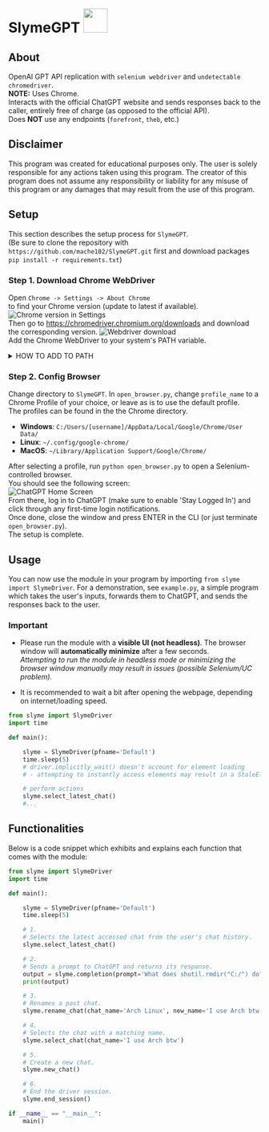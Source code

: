 
# SlymeGPT <img src="assets/slyme.png" width="48" height="48">
## About
OpenAI GPT API replication with `selenium webdriver` and `undetectable chromedriver`.  
**NOTE:** Uses Chrome.  
Interacts with the official ChatGPT website and sends responses back to the caller, entirely free of charge (as opposed to the official API).  
Does **NOT** use any endpoints (`forefront`, `theb`, etc.)

## Disclaimer
This program was created for educational purposes only. The user is solely responsible for any actions taken using this program. The creator of this program does not assume any responsibility or liability for any misuse of this program or any damages that may result from the use of this program.

## Setup
This section describes the setup process for `SlymeGPT`.  
(Be sure to clone the repository with `https://github.com/mache102/SlymeGPT.git` first and download packages `pip install -r requirements.txt`)
### Step 1. Download Chrome WebDriver
Open `Chrome -> Settings -> About Chrome`  
to find your Chrome version (update to latest if available).  
![Chrome version in Settings](assets/step1_chrome_ver.png)  
Then go to https://chromedriver.chromium.org/downloads and download the corresponding version.
![Webdriver download](assets/step1_webdriver_dl.png)  
Add the Chrome WebDriver to your system's PATH variable.
<details>
    <summary>HOW TO ADD TO PATH</summary>
  
    1. Move the downloaded Chrome WebDriver executable to a folder of your choice.
    2. Open your computer's "System Properties" settings.
    3. Click on the "Advanced" tab and then click on the "Environment Variables" button.
    4. Under "System Variables", find the "Path" variable and click "Edit".
    5. Click "New" and add the folder path where the Chrome WebDriver executable is located.
    6. Click "OK" on all open windows to save the changes.
</details>

### Step 2. Config Browser
Change directory to `SlymeGPT`.
In `open_browser.py`, change `profile_name` to a Chrome Profile of your choice, or leave as is to use the default profile.  
The profiles can be found in the the Chrome directory.  
- **Windows**: `C:/Users/[username]/AppData/Local/Google/Chrome/User Data/`  
- **Linux**: `~/.config/google-chrome/`  
- **MacOS**: `~/Library/Application Support/Google/Chrome/`  

After selecting a profile, run `python open_browser.py` to open a Selenium-controlled browser.  
You should see the following screen:  
![ChatGPT Home Screen](assets/step2_chatgpt_login.png)  
From there, log in to ChatGPT (make sure to enable 'Stay Logged In') and click through any first-time login notifications.  
Once done, close the window and press ENTER in the CLI (or just terminate `open_browser.py`).  
The setup is complete.  

## Usage
You can now use the module in your program by importing `from slyme import SlymeDriver`.
For a demonstration, see `example.py`, a simple program which takes the user's inputs, forwards them to ChatGPT, and sends the responses back to the user.

### Important
- Please run the module with a **visible UI (not headless)**. The browser window will **automatically minimize** after a few seconds.  
*Attempting to run the module in headless mode or minimizing the browser window manually may result in issues (possible Selenium/UC problem).*

- It is recommended to wait a bit after opening the webpage, depending on internet/loading speed.
```python
from slyme import SlymeDriver
import time

def main():

    slyme = SlymeDriver(pfname='Default')
    time.sleep(5) 
    # driver.implicitly_wait() doesn't account for element loading
    # - attempting to instantly access elements may result in a StaleElement error

    # perform actions
    slyme.select_latest_chat()
    #...
```

## Functionalities
Below is a code snippet which exhibits and explains each function that comes with the module:
```python
from slyme import SlymeDriver
import time

def main():

    slyme = SlymeDriver(pfname='Default')
    time.sleep(5)

    # 1.
    # Selects the latest accessed chat from the user's chat history. 
    slyme.select_latest_chat()

    # 2.
    # Sends a prompt to ChatGPT and returns its response.
    output = slyme.completion(prompt='What does shutil.rmdir("C:/") do?')
    print(output)

    # 3.
    # Renames a past chat.
    slyme.rename_chat(chat_name='Arch Linux', new_name='I use Arch btw')

    # 4.
    # Selects the chat with a matching name.
    slyme.select_chat(chat_name='I use Arch btw')

    # 5.
    # Create a new chat.
    slyme.new_chat()

    # 6. 
    # End the driver session.
    slyme.end_session()

if __name__ == "__main__":
    main()
```

